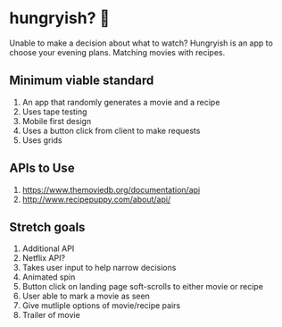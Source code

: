 # hungryish? :hamburger:
Unable to make a decision about what to watch?
Hungryish is an app to choose your evening plans. Matching movies with recipes.

## Minimum viable standard
1. An app that randomly generates a movie and a recipe
2. Uses tape testing
3. Mobile first design
4. Uses a button click from client to make requests
5. Uses grids

## APIs to Use
1. https://www.themoviedb.org/documentation/api
2. http://www.recipepuppy.com/about/api/

## Stretch goals
1. Additional API 
2. Netflix API?
3. Takes user input to help narrow decisions
4. Animated spin
5. Button click on landing page soft-scrolls to either movie or recipe
6. User able to mark a movie as seen
7. Give mutliple options of movie/recipe pairs
8. Trailer of movie

